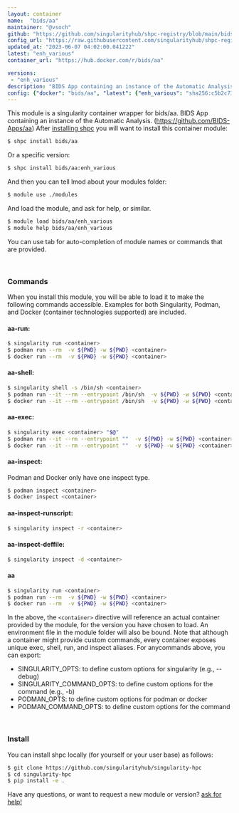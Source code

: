 ```yaml
---
layout: container
name:  "bids/aa"
maintainer: "@vsoch"
github: "https://github.com/singularityhub/shpc-registry/blob/main/bids/aa/container.yaml"
config_url: "https://raw.githubusercontent.com/singularityhub/shpc-registry/main/bids/aa/container.yaml"
updated_at: "2023-06-07 04:02:00.041222"
latest: "enh_various"
container_url: "https://hub.docker.com/r/bids/aa"

versions:
 - "enh_various"
description: "BIDS App containing an instance of the Automatic Analysis. (https://github.com/BIDS-Apps/aa)"
config: {"docker": "bids/aa", "latest": {"enh_various": "sha256:c5b2c733ee6475449066f7dfe7865cc4bf2c74fe3c1150fd4f61a6fed2a6f78b"}, "tags": {"enh_various": "sha256:c5b2c733ee6475449066f7dfe7865cc4bf2c74fe3c1150fd4f61a6fed2a6f78b"}, "filter": ["enh_various"], "maintainer": "@vsoch", "description": "BIDS App containing an instance of the Automatic Analysis. (https://github.com/BIDS-Apps/aa)", "url": "https://hub.docker.com/r/bids/aa"}
---
```


This module is a singularity container wrapper for bids/aa.
BIDS App containing an instance of the Automatic Analysis. (https://github.com/BIDS-Apps/aa)
After [installing shpc](#install) you will want to install this container module:


```bash
$ shpc install bids/aa
```

Or a specific version:

```bash
$ shpc install bids/aa:enh_various
```

And then you can tell lmod about your modules folder:

```bash
$ module use ./modules
```

And load the module, and ask for help, or similar.

```bash
$ module load bids/aa/enh_various
$ module help bids/aa/enh_various
```

You can use tab for auto-completion of module names or commands that are provided.

<br>

### Commands

When you install this module, you will be able to load it to make the following commands accessible.
Examples for both Singularity, Podman, and Docker (container technologies supported) are included.

#### aa-run:

```bash
$ singularity run <container>
$ podman run --rm  -v ${PWD} -w ${PWD} <container>
$ docker run --rm  -v ${PWD} -w ${PWD} <container>
```

#### aa-shell:

```bash
$ singularity shell -s /bin/sh <container>
$ podman run --it --rm --entrypoint /bin/sh  -v ${PWD} -w ${PWD} <container>
$ docker run --it --rm --entrypoint /bin/sh  -v ${PWD} -w ${PWD} <container>
```

#### aa-exec:

```bash
$ singularity exec <container> "$@"
$ podman run --it --rm --entrypoint ""  -v ${PWD} -w ${PWD} <container> "$@"
$ docker run --it --rm --entrypoint ""  -v ${PWD} -w ${PWD} <container> "$@"
```

#### aa-inspect:

Podman and Docker only have one inspect type.

```bash
$ podman inspect <container>
$ docker inspect <container>
```

#### aa-inspect-runscript:

```bash
$ singularity inspect -r <container>
```

#### aa-inspect-deffile:

```bash
$ singularity inspect -d <container>
```



#### aa

```bash
$ singularity run <container>
$ podman run --rm  -v ${PWD} -w ${PWD} <container>
$ docker run --rm  -v ${PWD} -w ${PWD} <container>
```


In the above, the `<container>` directive will reference an actual container provided
by the module, for the version you have chosen to load. An environment file in the
module folder will also be bound. Note that although a container
might provide custom commands, every container exposes unique exec, shell, run, and
inspect aliases. For anycommands above, you can export:

 - SINGULARITY_OPTS: to define custom options for singularity (e.g., --debug)
 - SINGULARITY_COMMAND_OPTS: to define custom options for the command (e.g., -b)
 - PODMAN_OPTS: to define custom options for podman or docker
 - PODMAN_COMMAND_OPTS: to define custom options for the command

<br>

### Install

You can install shpc locally (for yourself or your user base) as follows:

```bash
$ git clone https://github.com/singularityhub/singularity-hpc
$ cd singularity-hpc
$ pip install -e .
```

Have any questions, or want to request a new module or version? [ask for help!](https://github.com/singularityhub/singularity-hpc/issues)